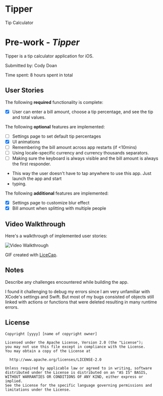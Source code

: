 # Tipper
Tip Calculator

# Pre-work - *Tipper*

Tipper is a tip calculator application for iOS.

Submitted by: Cody Doan

Time spent: 8 hours spent in total

## User Stories

The following **required** functionality is complete:
* [X] User can enter a bill amount, choose a tip percentage, and see the tip and total values.

The following **optional** features are implemented:
* [ ] Settings page to set default tip percentages
* [X] UI animations
* [ ] Remembering the bill amount across app restarts (if <10mins)
* [ ] Using locale-specific currency and currency thousands separators.
* [ ] Making sure the keyboard is always visible and the bill amount is always the first responder.
* This way the user doesn't have to tap anywhere to use this app. Just launch the app and start
* typing.

The following **additional** features are implemented:

- [X] Settings page to customize blur effect
- [X] Bill amount when splitting with multiple people

## Video Walkthrough 

Here's a walkthrough of implemented user stories:

<img src='http://i.imgur.com/link/to/your/gif/file.gif' title='Video Walkthrough' width='' alt='Video
Walkthrough' />

GIF created with [LiceCap](http://www.cockos.com/licecap/).

## Notes

Describe any challenges encountered while building the app.

I found it challenging to debug my errors since I am very unfamiliar with
XCode's settings and Swift. But most of my bugs consisted of objects still
linked with actions or functions that were deleted resulting in many runtime
errors.

## License

    Copyright [yyyy] [name of copyright owner]

    Licensed under the Apache License, Version 2.0 (the "License");
    you may not use this file except in compliance with the License.
    You may obtain a copy of the License at

      http://www.apache.org/licenses/LICENSE-2.0

    Unless required by applicable law or agreed to in writing, software
    distributed under the License is distributed on an "AS IS" BASIS,
    WITHOUT WARRANTIES OR CONDITIONS OF ANY KIND, either express or implied.
    See the License for the specific language governing permissions and
    limitations under the License.
